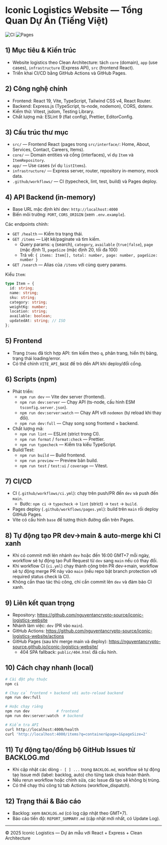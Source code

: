# Iconic Logistics Website — Tổng Quan Dự Án (Tiếng Việt)

![CI](https://github.com/nguyentancrypto-source/iconic-logistics-website/actions/workflows/ci.yml/badge.svg)
![Pages](https://github.com/nguyentancrypto-source/iconic-logistics-website/actions/workflows/pages.yml/badge.svg)

## 1) Mục tiêu & Kiến trúc

- Website logistics theo Clean Architecture: tách `core` (domain), `app` (use cases), `infrastructure` (Express API), `src` (frontend React).
- Triển khai CI/CD bằng GitHub Actions và GitHub Pages.

## 2) Công nghệ chính

- Frontend: React 19, Vite, TypeScript, Tailwind CSS v4, React Router.
- Backend: Express.js (TypeScript, ts-node, nodemon), CORS, dotenv.
- Kiểm thử: Vitest, jsdom, Testing Library.
- Chất lượng mã: ESLint 9 (flat config), Prettier, EditorConfig.

## 3) Cấu trúc thư mục

- `src/` — Frontend React (pages trong `src/interface/`: Home, About, Services, Contact, Careers, Items).
- `core/` — Domain entities và cổng (interfaces), ví dụ `Item` và `ItemRepository`.
- `app/` — Use cases (ví dụ `listItems`).
- `infrastructure/` — Express server, router, repository in-memory, mock data.
- `.github/workflows/` — CI (typecheck, lint, test, build) và Pages deploy.

## 4) API Backend (in-memory)

- Base URL mặc định khi dev: `http://localhost:4000`
- Biến môi trường: `PORT`, `CORS_ORIGIN` (xem `.env.example`).

Các endpoints chính:

- `GET /health` — Kiểm tra trạng thái.
- `GET /items` — Liệt kê/paginate và tìm kiếm.
  - Query params: `q` (search), `category`, `available` (`true|false`), `page` (mặc định 1), `pageSize` (mặc định 20, tối đa 100)
  - Trả về: `{ items: Item[], total: number, page: number, pageSize: number }`
- `GET /search` — Alias của `/items` với cùng query params.

Kiểu `Item`:

```ts
type Item = {
  id: string;
  name: string;
  sku: string;
  category: string;
  weightKg: number;
  location: string;
  available: boolean;
  updatedAt: string; // ISO
};
```

## 5) Frontend

- Trang `Items` đã tích hợp API: tìm kiếm theo `q`, phân trang, hiển thị bảng, trạng thái loading/error.
- Có thể chỉnh `VITE_API_BASE` để trỏ đến API khi deploy/đổi cổng.

## 6) Scripts (npm)

- Phát triển:
  - `npm run dev` — Vite dev server (frontend).
  - `npm run dev:server` — Chạy API (ts-node, cấu hình ESM `tsconfig.server.json`).
  - `npm run dev:server:watch` — Chạy API với `nodemon` (tự reload khi thay đổi).
  - `npm run dev:full` — Chạy song song frontend + backend.
- Chất lượng mã:
  - `npm run lint` — ESLint (strict trong CI).
  - `npm run format` / `format:check` — Prettier.
  - `npm run typecheck` — Kiểm tra kiểu TypeScript.
- Build/Test:
  - `npm run build` — Build frontend.
  - `npm run preview` — Preview bản build.
  - `npm run test` / `test:ui` / `coverage` — Vitest.

## 7) CI/CD

- CI (`.github/workflows/ci.yml`): chạy trên push/PR đến `dev` và push đến `main`.
  - Bước: `npm ci` → `typecheck` → `lint` (strict) → `test` → `build`.
- Pages deploy (`.github/workflows/pages.yml`): build trên `main` rồi deploy GitHub Pages.
- Vite có cấu hình `base` để tương thích đường dẫn trên Pages.

## 8) Tự động tạo PR dev→main & auto-merge khi CI xanh

- Khi có commit mới lên nhánh `dev` hoặc đến 16:00 GMT+7 mỗi ngày, workflow sẽ tự động tạo Pull Request từ `dev` sang `main` nếu có thay đổi.
- Khi workflow CI (`ci.yml`) chạy thành công trên PR dev→main, workflow sẽ tự động merge PR này vào `main` (nếu repo bật branch protection với required status check là CI).
- Không cần thao tác thủ công, chỉ cần commit lên `dev` và đảm bảo CI xanh.

## 9) Liên kết quan trọng

- Repository: https://github.com/nguyentancrypto-source/iconic-logistics-website
- Nhánh làm việc: `dev` (PR vào `main`).
- GitHub Actions: https://github.com/nguyentancrypto-source/iconic-logistics-website/actions
- GitHub Pages (sau khi merge main và deploy): https://nguyentancrypto-source.github.io/iconic-logistics-website/
  - 404 SPA fallback: `public/404.html` đã cấu hình.

## 10) Cách chạy nhanh (local)

```bash
# Cài đặt phụ thuộc
npm ci

# Chạy cả frontend + backend với auto-reload backend
npm run dev:full

# Hoặc chạy riêng
npm run dev            # frontend
npm run dev:server:watch  # backend

# Kiểm tra API
curl http://localhost:4000/health
curl 'http://localhost:4000/items?q=container&page=1&pageSize=2'
```

## 11) Tự động tạo/đồng bộ GitHub Issues từ BACKLOG.md

- Khi cập nhật các dòng `- [ ] ...` trong `BACKLOG.md`, workflow sẽ tự động tạo Issue mới (label: backlog, auto) cho từng task chưa hoàn thành.
- Nếu rerun workflow hoặc chỉnh sửa, các Issue đã tạo sẽ không bị trùng.
- Có thể chạy thủ công từ tab Actions (workflow_dispatch).

## 12) Trạng thái & Báo cáo

- Backlog: xem `BACKLOG.md` (có log cập nhật theo GMT+7).
- Báo cáo tiến độ: `REPORT_SUMMARY.md` (cập nhật mới nhất, có Update Log).

---

© 2025 Iconic Logistics — Dự án mẫu với React + Express + Clean Architecture
